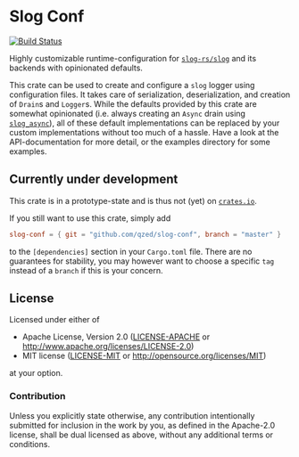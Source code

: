 # Slog Conf

[![Build Status]][travis]

[Build Status]: https://api.travis-ci.org/qzed/slog-conf.svg?branch=master
[travis]: https://travis-ci.org/qzed/slog-conf

Highly customizable runtime-configuration for [`slog-rs/slog`][slog] and its backends with opinionated defaults.

This crate can be used to create and configure a `slog` logger using configuration files.
It takes care of serialization, deserialization, and creation of `Drain`s and `Logger`s.
While the defaults provided by this crate are somewhat opinionated (i.e. always creating an `Async` drain using [`slog_async`][slog-async]), all of these default implementations can be replaced by your custom implementations without too much of a hassle.
Have a look at the API-documentation for more detail, or the examples directory for some examples.

## Currently under development

This crate is in a prototype-state and is thus not (yet) on [`crates.io`](https://crates.io).

If you still want to use this crate, simply add

```toml
slog-conf = { git = "github.com/qzed/slog-conf", branch = "master" }
```

to the `[dependencies]` section in your `Cargo.toml` file.
There are no guarantees for stability, you may however want to choose a specific `tag` instead of a `branch` if this is your concern.

## License

Licensed under either of

* Apache License, Version 2.0 ([LICENSE-APACHE](LICENSE-APACHE) or http://www.apache.org/licenses/LICENSE-2.0)
* MIT license ([LICENSE-MIT](LICENSE-MIT) or http://opensource.org/licenses/MIT)

at your option.

### Contribution

Unless you explicitly state otherwise, any contribution intentionally submitted for inclusion in the work by you, as defined in the Apache-2.0 license, shall be dual licensed as above, without any additional terms or conditions.

[slog]: https://github.com/slog-rs/slog
[slog-async]: https://github.com/slog-rs/async
